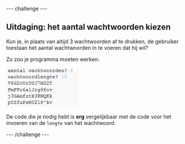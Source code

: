 --- challenge ---
## Uitdaging: het aantal wachtwoorden kiezen
Kun je, in plaats van altijd 3 wachtwoorden af te drukken, de gebruiker toestaan het aantal wachtwoorden in te voeren dat hij wil?

Zo zou je programma moeten werken:

![schermafbeelding](images/passwords-choose-number.png)

De code die je nodig hebt is __erg__ vergelijkbaar met de code voor het invoeren van de `lengte` van het wachtwoord.



--- /challenge ---